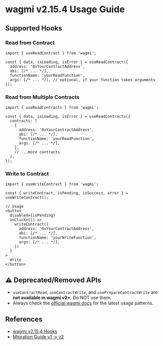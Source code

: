 # wagmi v2.15.4 Usage Guide

## Supported Hooks

### Read from Contract
```tsx
import { useReadContract } from 'wagmi';

const { data, isLoading, isError } = useReadContract({
  address: '0xYourContractAddress',
  abi: [/* ... */],
  functionName: 'yourReadFunction',
  args: [/* ... */], // optional, if your function takes arguments
});
```

### Read from Multiple Contracts
```tsx
import { useReadContracts } from 'wagmi';

const { data, isLoading, isError } = useReadContracts({
  contracts: [
    {
      address: '0xYourContractAddress',
      abi: [/* ... */],
      functionName: 'yourReadFunction',
      args: [/* ... */],
    },
    // ...more contracts
  ],
});
```

### Write to Contract
```tsx
import { useWriteContract } from 'wagmi';

const { writeContract, isPending, isSuccess, error } = useWriteContract();

// Usage
<button
  disabled={isPending}
  onClick={() =>
    writeContract({
      address: '0xYourContractAddress',
      abi: [/* ... */],
      functionName: 'yourWriteFunction',
      args: [/* ... */],
    })
  }
>
  Write
</button>
```

## ⚠️ Deprecated/Removed APIs
- `useContractRead`, `useContractWrite`, and `usePrepareContractWrite` are **not available in wagmi v2+**. Do NOT use them.
- Always check the [official wagmi docs](https://wagmi.sh/react/api/hooks) for the latest usage patterns.

## References
- [wagmi v2.15.4 Hooks](https://wagmi.sh/react/api/hooks)
- [Migration Guide v1 → v2](https://wagmi.sh/react/guides/migrate-from-v1-to-v2) 